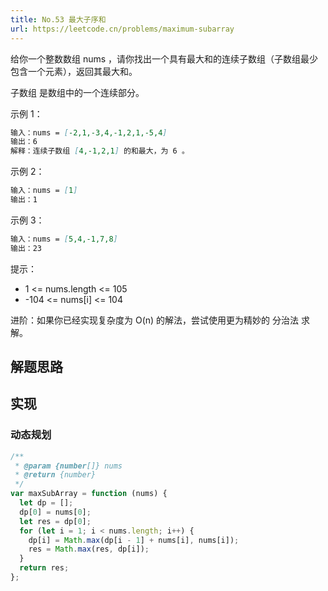 ```yaml
---
title: No.53 最大子序和
url: https://leetcode.cn/problems/maximum-subarray
---
```


给你一个整数数组 nums ，请你找出一个具有最大和的连续子数组（子数组最少包含一个元素），返回其最大和。

子数组
是数组中的一个连续部分。

示例 1：

```md
输入：nums = [-2,1,-3,4,-1,2,1,-5,4]
输出：6
解释：连续子数组 [4,-1,2,1] 的和最大，为 6 。
```

示例 2：

```md
输入：nums = [1]
输出：1
```

示例 3：

```md
输入：nums = [5,4,-1,7,8]
输出：23
```

提示：

- 1 <= nums.length <= 105
- -104 <= nums\[i\] <= 104

进阶：如果你已经实现复杂度为 O(n) 的解法，尝试使用更为精妙的 分治法 求解。

## 解题思路

## 实现

### 动态规划

```js
/**
 * @param {number[]} nums
 * @return {number}
 */
var maxSubArray = function (nums) {
  let dp = [];
  dp[0] = nums[0];
  let res = dp[0];
  for (let i = 1; i < nums.length; i++) {
    dp[i] = Math.max(dp[i - 1] + nums[i], nums[i]);
    res = Math.max(res, dp[i]);
  }
  return res;
};
```
